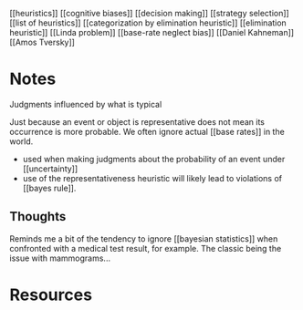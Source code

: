 [[heuristics]]
[[cognitive biases]]
[[decision making]]
[[strategy selection]]
[[list of heuristics]]
[[categorization by elimination heuristic]]
[[elimination heuristic]]
[[Linda problem]]
[[base-rate neglect bias]]
[[Daniel Kahneman]]
[[Amos Tversky]]

# Notes
Judgments influenced by what is typical

Just because an event or object is representative does not mean its occurrence is more probable. We often ignore actual [[base rates]] in the world.

- used when making judgments about the probability of an event under [[uncertainty]]
- use of the representativeness heuristic will likely lead to violations of [[bayes rule]].

## Thoughts
Reminds me a bit of the tendency to ignore [[bayesian statistics]] when confronted with a medical test result, for example. The classic being the issue with mammograms...

# Resources
